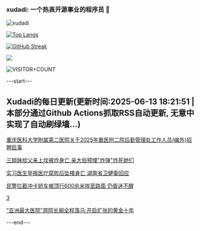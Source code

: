### xudadi: 一个热衷开源事业的程序员 👋

![xudadi](https://github-readme-stats-git-masterorgs-github-readme-stats-team.vercel.app/api?username=xudadi)

[![Top Langs](https://github-readme-stats.vercel.app/api/top-langs/?username=xudadi)](https://github.com/anuraghazra/github-readme-stats)

[![GitHub Streak](https://streak-stats.demolab.com?user=xudadi&locale=zh_Hans)](https://git.io/streak-stats)

![](https://raw.githubusercontent.com/xudadi/xudadi/main/assets/github-contribution-grid-snake.svg)

![VISITOR+COUNT](https://komarev.com/ghpvc/?username=xudadi&label=VISITOR+COUNT)


---start---

## Xudadi的每日更新(更新时间:2025-06-13 18:21:51 | 本部分通过Github Actions抓取RSS自动更新, 无意中实现了自动刷绿墙...)

[重庆医科大学附属第二医院关于2025年重医附二院后勤管理处工作人员(编外)招聘启事](https://www.gongkaoleida.com/article/2449923)

[三姐妹给父亲上坟被炸身亡 亲大伯预埋"炸弹"炸死她们](https://m.163.com/news/article/K1SAJ23N05561G0D.html)

[实习医生举报医疗腐败后坠楼身亡 湖南省卫健委回应](https://m.163.com/news/article/K1SVFN5J05149FJ6.html)

[民警拦截冲卡轿车被顶行600余米摔至路面 仍昏迷不醒](https://m.163.com/news/article/K1SH75SK0534P59R.html)

[3](https://m.163.com/touch/news/sub/domestic)

["亚洲最大医院"原院长阚全程落马:开启扩张的黄金十年](https://m.163.com/news/article/K1S4A8HF0514BE2Q.html)

---end---
